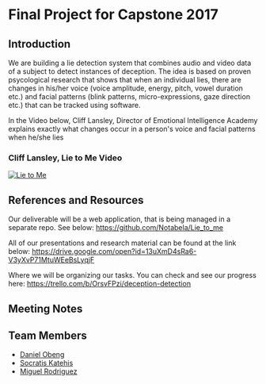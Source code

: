# Final Project for Capstone 2017

## Introduction

We are building a lie detection system that combines audio and video data of a subject to detect instances of deception. The idea is based on proven psycological research that shows that when an individual lies, there are changes in 
his/her voice (voice amplitude, energy, pitch, vowel duration etc.) and facial patterns (blink patterns, micro-expressions, gaze direction etc.) that can be tracked using software.

In the Video below, Cliff Lansley, Director of Emotional Intelligence Academy explains exactly what changes occur in a 
person's voice and facial patterns when he/she lies

### Cliff Lansley, Lie to Me Video

[![Lie to Me](https://img.youtube.com/vi/RnwdndsspTI/0.jpg)](https://www.youtube.com/watch?v=RnwdndsspTI "Lie to Me")


## References and Resources

Our deliverable will be a web application, that is being managed in a separate repo. See below:
https://github.com/Notabela/Lie_to_me

All of our presentations and research material can be found at the link below:
https://drive.google.com/open?id=13uXmD4sRa6-V3yXvP71MtuWEeBsLyqjF


Where we will be organizing our tasks. You can check and see our progress here:
https://trello.com/b/OrsvFPzi/deception-detection


## Meeting Notes


## Team Members

- [Daniel Obeng](https://github.com/notabela)
- [Socratis Katehis](https://github.com/zoogati)
- [Miguel Rodriguez](https://github.com/moomookittyclam148)

